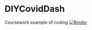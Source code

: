 # DIYCovidDash
Coursework example of coding
[![Binder](https://mybinder.org/badge_logo.svg)](https://mybinder.org/v2/gh/Vezsp/DIYCovidDash/HEAD?labpath=%2Fvoila%2Frender%2FCovid-19%2520Dashboard%2520Verity%2520Spinks.ipynb)

